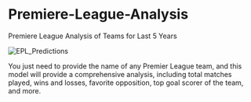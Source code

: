 # Premiere-League-Analysis

Premiere League Analysis of Teams for Last 5 Years

![EPL_Predictions](https://github.com/Tahseen23/Premiere-League-Analysis/assets/122351427/d5fb199c-256f-4e82-98cd-03fc5c1ea46f)

You just need to provide the name of any Premier League team, and this model will provide a comprehensive analysis, including total matches played, wins and losses, favorite opposition, top goal scorer of the team, and more.

